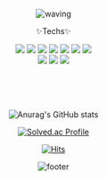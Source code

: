 <div align="center">

![waving](https://capsule-render.vercel.app/api?type=waving&color=gradient&customColorList=0,2,2,5,30&text=Olive)

✨Techs✨

  <img src="https://img.shields.io/badge/Java-FFFFFF?style=flat-square&logo=openjdk&logoColor=black"/></a>
  <img src="https://img.shields.io/badge/Python-3766AB?style=flat-square&logo=Python&logoColor=white"/></a>
  <img src="https://img.shields.io/badge/C++-00599C?style=flat-square&logo=C%2B%2B&logoColor=white"/></a>
  <img src="https://img.shields.io/badge/C-A8B9CC?style=flat-square&logo=C&logoColor=white"/></a>
  <img src="https://img.shields.io/badge/HTML-E34F26?style=flat-square&logo=html5&logoColor=white"/></a>
  <img src="https://img.shields.io/badge/CSS-1572B6?style=flat-square&logo=css3&logoColor=white"/></a>
  <img src="https://img.shields.io/badge/Android-3DDC84?style=flat-square&logo=android&logoColor=black"/></a>
  <br>
  <img src="https://img.shields.io/badge/Spring-6DB33F?style=flat-square&logo=spring&logoColor=white"/></a>
  <img src="https://img.shields.io/badge/Oracle-F80000?style=flat-square&logo=oracle&logoColor=white"/></a>
  <img src="https://img.shields.io/badge/PostgreSQL-4169E1?style=flat-square&logo=postgresql&logoColor=white"/></a>
  
  <br><br><br>

  ![Anurag's GitHub stats](https://github-readme-stats.vercel.app/api?username=oliv3h&show_icons=true&theme=radical)

  [![Solved.ac Profile](http://mazassumnida.wtf/api/v2/generate_badge?boj=hlqn31)](https://solved.ac/hlqn31/)

  [![Hits](https://hits.seeyoufarm.com/api/count/incr/badge.svg?url=https%3A%2F%2Fgithub.com%2Foliv3h%2Fhit-counter&count_bg=%23FF79C2&title_bg=%23000000&icon=gov-dot-uk.svg&icon_color=%23E7E7E7&title=hits&edge_flat=false)](https://hits.seeyoufarm.com)

![footer](https://capsule-render.vercel.app/api?type=waving&color=gradient&customColorList=0,2,2,5,30&height=200&section=footer)
</div>

